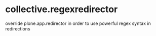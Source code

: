 collective.regexredirector
==========================

override plone.app.redirector in order to use powerful regex syntax in redirections